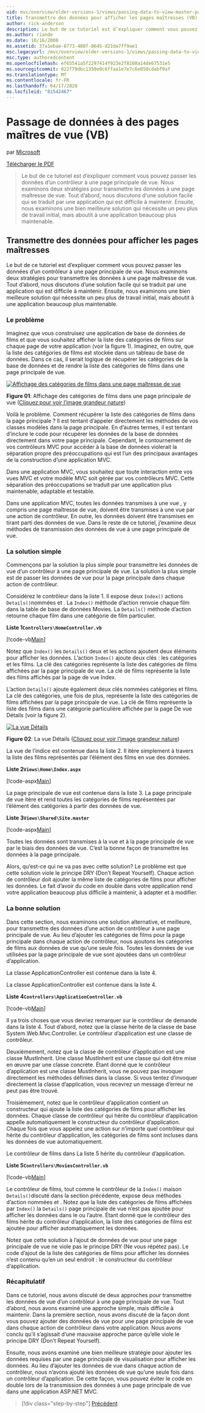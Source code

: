 ```yaml
---
uid: mvc/overview/older-versions-1/views/passing-data-to-view-master-pages-vb
title: Transmettre des données pour afficher les pages maîtresses (VB) Microsoft Docs
author: rick-anderson
description: Le but de ce tutoriel est d’expliquer comment vous pouvez passer les données d’un contrôleur à une page principale de vue. Nous examinons deux stratégies pour transmettre des données à une vue m...
ms.author: riande
ms.date: 10/16/2008
ms.assetid: 37a1ebae-8773-408f-8645-d21da7ff9ae1
msc.legacyurl: /mvc/overview/older-versions-1/views/passing-data-to-view-master-pages-vb
msc.type: authoredcontent
ms.openlocfilehash: ef65541a5f2297414f923e2f8108a14de67531e5
ms.sourcegitcommit: 022f79dbc1350e0c6ffaa1e7e7c6e850cdabf9af
ms.translationtype: MT
ms.contentlocale: fr-FR
ms.lasthandoff: 04/17/2020
ms.locfileid: "81542467"
---
```

# <a name="passing-data-to-view-master-pages-vb"></a>Passage de données à des pages maîtres de vue (VB)

par [Microsoft](https://github.com/microsoft)

[Télécharger le PDF](https://download.microsoft.com/download/e/f/3/ef3f2ff6-7424-48f7-bdaa-180ef64c3490/ASPNET_MVC_Tutorial_13_VB.pdf)

> Le but de ce tutoriel est d’expliquer comment vous pouvez passer les données d’un contrôleur à une page principale de vue. Nous examinons deux stratégies pour transmettre les données à une page maîtresse de vue. Tout d’abord, nous discutons d’une solution facile qui se traduit par une application qui est difficile à maintenir. Ensuite, nous examinons une bien meilleure solution qui nécessite un peu plus de travail initial, mais aboutit à une application beaucoup plus maintenable.

## <a name="passing-data-to-view-master-pages"></a>Transmettre des données pour afficher les pages maîtresses

Le but de ce tutoriel est d’expliquer comment vous pouvez passer les données d’un contrôleur à une page principale de vue. Nous examinons deux stratégies pour transmettre les données à une page maîtresse de vue. Tout d’abord, nous discutons d’une solution facile qui se traduit par une application qui est difficile à maintenir. Ensuite, nous examinons une bien meilleure solution qui nécessite un peu plus de travail initial, mais aboutit à une application beaucoup plus maintenable.

### <a name="the-problem"></a>Le problème

Imaginez que vous construisez une application de base de données de films et que vous souhaitez afficher la liste des catégories de films sur chaque page de votre application (voir la figure 1). Imaginez, en outre, que la liste des catégories de films est stockée dans un tableau de base de données. Dans ce cas, il serait logique de récupérer les catégories de la base de données et de rendre la liste des catégories de films dans une page principale de vue.

[![Affichage des catégories de films dans une page maîtresse de vue](passing-data-to-view-master-pages-vb/_static/image2.png)](passing-data-to-view-master-pages-vb/_static/image1.png)

**Figure 01**: Affichage des catégories de films dans une page principale de vue ([Cliquez pour voir l’image grandeur nature](passing-data-to-view-master-pages-vb/_static/image3.png))

Voilà le problème. Comment récupérer la liste des catégories de films dans la page principale ? Il est tentant d’appeler directement les méthodes de vos classes modèles dans la page principale. En d’autres termes, il est tentant d’inclure le code pour récupérer les données de la base de données directement dans votre page principale. Cependant, le contournement de vos contrôleurs MVC pour accéder à la base de données violerait la séparation propre des préoccupations qui est l’un des principaux avantages de la construction d’une application MVC.

Dans une application MVC, vous souhaitez que toute interaction entre vos vues MVC et votre modèle MVC soit gérée par vos contrôleurs MVC. Cette séparation des préoccupations se traduit par une application plus maintenable, adaptable et testable.

Dans une application MVC, toutes les données transmises à une vue , y compris une page maîtresse de vue, doivent être transmises à une vue par une action de contrôleur. En outre, les données doivent être transmises en tirant parti des données de vue. Dans le reste de ce tutoriel, j’examine deux méthodes de transmission des données de vue à une page principale de vue.

### <a name="the-simple-solution"></a>La solution simple

Commençons par la solution la plus simple pour transmettre les données de vue d’un contrôleur à une page principale de vue. La solution la plus simple est de passer les données de vue pour la page principale dans chaque action de contrôleur.

Considérez le contrôleur dans la liste 1. Il expose deux `Index()` actions `Details()`nommées et . La `Index()` méthode d’action renvoie chaque film dans la table de base de données Movies. La `Details()` méthode d’action retourne chaque film dans une catégorie de film particulier.

**Liste 1`Controllers\HomeController.vb`**

[!code-vb[Main](passing-data-to-view-master-pages-vb/samples/sample1.vb)]

Notez que `Index()` les `Details()` deux et les actions ajoutent deux éléments pour afficher les données. L’action `Index()` ajoute deux clés : les catégories et les films. La clé des catégories représente la liste des catégories de films affichées par la page principale de vue. La clé de films représente la liste des films affichés par la page de vue Index.

L’action `Details()` ajoute également deux clés nommées catégories et films. La clé des catégories, une fois de plus, représente la liste des catégories de films affichées par la page principale de vue. La clé de films représente la liste des films dans une catégorie particulière affichée par la page De vue Détails (voir la figure 2).

[![La vue Détails](passing-data-to-view-master-pages-vb/_static/image5.png)](passing-data-to-view-master-pages-vb/_static/image4.png)

**Figure 02**: La vue Détails ([Cliquez pour voir l’image grandeur nature](passing-data-to-view-master-pages-vb/_static/image6.png))

La vue de l’indice est contenue dans la liste 2. Il itère simplement à travers la liste des films représentés par l’élément des films en vue des données.

**Liste 2`Views\Home\Index.aspx`**

[!code-aspx[Main](passing-data-to-view-master-pages-vb/samples/sample2.aspx)]

La page principale de vue est contenue dans la liste 3. La page principale de vue itère et rend toutes les catégories de films représentées par l’élément des catégories à partir des données de vue.

**Liste 3`Views\Shared\Site.master`**

[!code-aspx[Main](passing-data-to-view-master-pages-vb/samples/sample3.aspx)]

Toutes les données sont transmises à la vue et à la page principale de vue par le biais des données de vue. C’est la bonne façon de transmettre les données à la page principale.

Alors, qu’est-ce qui ne va pas avec cette solution? Le problème est que cette solution viole le principe DRY (Don’t Repeat Yourself). Chaque action de contrôleur doit ajouter la même liste de catégories de films pour afficher les données. Le fait d’avoir du code en double dans votre application rend votre application beaucoup plus difficile à maintenir, à adapter et à modifier.

### <a name="the-good-solution"></a>La bonne solution

Dans cette section, nous examinons une solution alternative, et meilleure, pour transmettre des données d’une action de contrôleur à une page principale de vue. Au lieu d’ajouter les catégories de films pour la page principale dans chaque action de contrôleur, nous ajoutons les catégories de films aux données de vue qu’une seule fois. Toutes les données de vue utilisées par la page principale de vue sont ajoutées dans un contrôleur d’application.

La classe ApplicationController est contenue dans la liste 4.

La classe ApplicationController est contenue dans la liste 4.

**Liste 4`Controllers\ApplicationController.vb`**

[!code-vb[Main](passing-data-to-view-master-pages-vb/samples/sample4.vb)]

Il ya trois choses que vous devriez remarquer sur le contrôleur de demande dans la liste 4. Tout d’abord, notez que la classe hérite de la classe de base System.Web.Mvc.Controller. Le contrôleur d’application est une classe de contrôleur.

Deuxièmement, notez que la classe de contrôleur d’application est une classe MustInherit. Une classe MustInherit est une classe qui doit être mise en œuvre par une classe concrète. Étant donné que le contrôleur d’application est une classe MustInherit, vous ne pouvez pas invoquer directement les méthodes définies dans la classe. Si vous tentez d’invoquer directement la classe d’application, vous recevrez un message d’erreur ne peut pas être trouvé.

Troisièmement, notez que le contrôleur d’application contient un constructeur qui ajoute la liste des catégories de films pour afficher les données. Chaque classe de contrôleur qui hérite du contrôleur d’application appelle automatiquement le constructeur du contrôleur d’application. Chaque fois que vous appelez une action sur n’importe quel contrôleur qui hérite du contrôleur d’application, les catégories de films sont incluses dans les données de vue automatiquement.

Le contrôleur de films dans La liste 5 hérite du contrôleur d’application.

**Liste 5`Controllers\MoviesController.vb`**

[!code-vb[Main](passing-data-to-view-master-pages-vb/samples/sample5.vb)]

Le contrôleur de films, tout comme le contrôleur de la `Index()` maison `Details()`discuté dans la section précédente, expose deux méthodes d’action nommées et . Notez que la liste des catégories de films affichées par `Index()` la `Details()` page principale de vue n’est pas ajoutée pour afficher les données dans le ou l’autre. Étant donné que le contrôleur des films hérite du contrôleur d’application, la liste des catégories de films est ajoutée pour afficher automatiquement les données.

Notez que cette solution à l’ajout de données de vue pour une page principale de vue ne viole pas le principe DRY (Ne vous répétez pas). Le code d’ajout de la liste des catégories de films pour afficher les données n’est contenu qu’en un seul endroit : le constructeur du contrôleur d’application.

### <a name="summary"></a>Récapitulatif

Dans ce tutoriel, nous avons discuté de deux approches pour transmettre les données de vue d’un contrôleur à une page principale de vue. Tout d’abord, nous avons examiné une approche simple, mais difficile à maintenir. Dans la première section, nous avons discuté de la façon dont vous pouvez ajouter des données de vue pour une page principale de vue dans chaque action de contrôleur dans votre application. Nous avons conclu qu’il s’agissait d’une mauvaise approche parce qu’elle viole le principe DRY (Don’t Repeat Yourself).

Ensuite, nous avons examiné une bien meilleure stratégie pour ajouter les données requises par une page principale de visualisation pour afficher les données. Au lieu d’ajouter les données de vue dans chaque action de contrôleur, nous n’avons ajouté les données de vue qu’une seule fois dans un contrôleur d’application. De cette façon, vous pouvez éviter le code en double lors de la transmission des données à une page principale de vue dans une application ASP.NET MVC.

> [!div class="step-by-step"]
> [Précédent](creating-page-layouts-with-view-master-pages-vb.md)
